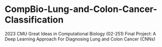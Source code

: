 # CompBio-Lung-and-Colon-Cancer-Classification
2023 CMU Great Ideas in Computational Biology (02-251) Final Project: A Deep Learning Approach For Diagnosing Lung and Colon Cancer (CNNs)
